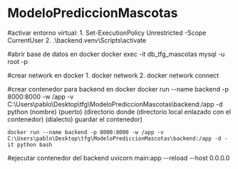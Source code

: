 # ModeloPrediccionMascotas

#activar entorno virtual: 1. Set-ExecutionPolicy Unrestricted -Scope CurrentUser 2. .\backend\.venv\Scripts\activate

#abrir base de datos en docker
docker exec -it db_tfg_mascotas mysql -u root -p

#crear network en docker 1. docker network <name> 2. docker network connect <net name> <container name>

#crear contenedor para backend en docker
docker run --name backend -p 8000:8000 -w /app -v C:\Users\pablo\Desktop\tfg\ModeloPrediccionMascotas\backend:/app -d python
(nombre) (puerto) (directorio donde (directorio local enlazado con el contenedor) (dialecto)
guardar el contenedor)

    docker run --name backend -p 8000:8000 -w /app -v C:\Users\pablo\Desktop\tfg\ModeloPrediccionMascotas\backend:/app -d -it python bash

#ejecutar contenedor del backend
uvicorn main:app --reload --host 0.0.0.0
